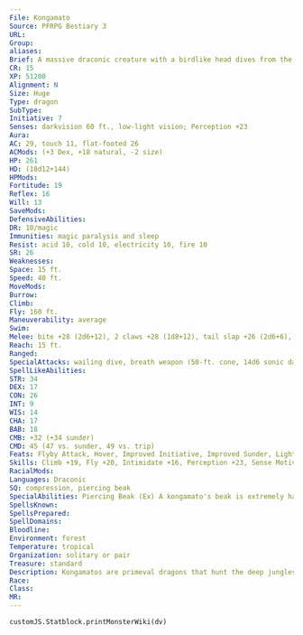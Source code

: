 ```yaml
---
File: Kongamato
Source: PFRPG Bestiary 3
URL: 
Group: 
aliases: 
Brief: A massive draconic creature with a birdlike head dives from the sky, letting loose a piercing scream as it descends.
CR: 15
XP: 51200
Alignment: N
Size: Huge
Type: dragon
SubType: 
Initiative: 7
Senses: darkvision 60 ft., low-light vision; Perception +23
Aura: 
AC: 29, touch 11, flat-footed 26
ACMods: (+3 Dex, +18 natural, -2 size)
HP: 261
HD: (18d12+144)
HPMods: 
Fortitude: 19
Reflex: 16
Will: 13
SaveMods: 
DefensiveAbilities: 
DR: 10/magic
Immunities: magic paralysis and sleep
Resist: acid 10, cold 10, electricity 10, fire 10
SR: 26
Weaknesses: 
Space: 15 ft.
Speed: 40 ft.
MoveMods: 
Burrow: 
Climb: 
Fly: 160 ft.
Maneuverability: average
Swim: 
Melee: bite +28 (2d6+12), 2 claws +28 (1d8+12), tail slap +26 (2d6+6), 2 wings +26 (1d8+6)
Reach: 15 ft.
Ranged: 
SpecialAttacks: wailing dive, breath weapon (50-ft. cone, 14d6 sonic damage, Reflex DC 27 half, usable every 1d4 rounds)
SpellLikeAbilities: 
STR: 34
DEX: 17
CON: 26
INT: 9
WIS: 14
CHA: 17
BAB: 18
CMB: +32 (+34 sunder)
CMD: 45 (47 vs. sunder, 49 vs. trip)
Feats: Flyby Attack, Hover, Improved Initiative, Improved Sunder, Lightning Reflexes, Multiattack, Power Attack, Snatch, Wingover
Skills: Climb +19, Fly +20, Intimidate +16, Perception +23, Sense Motive +15, Stealth +13, Survival +20
RacialMods: 
Languages: Draconic
SQ: compression, piercing beak
SpecialAbilities: Piercing Beak (Ex) A kongamato's beak is extremely hard and adept at breaking objects. When attempting to damage an item, a kongamato's beak attack does double damage and is treated as if it were adamantine for the purposes of overcoming the object's hardness.  Wailing Dive (Su) When a kongamato makes a charge while flying or uses its Flyby Attack feat, the creature's body becomes infused with energy, causing its bite to deal an extra +1d6 points of sonic damage on that attack.
SpellsKnown: 
SpellsPrepared: 
SpellDomains: 
Bloodline: 
Environment: forest
Temperature: tropical
Organization: solitary or pair
Treasure: standard
Description: Kongamatos are primeval dragons that hunt the deep jungles of the world. Although not as intelligent or magically adept as their "true" cousins, kongamatos are respected and feared for their resilience and awesome strength. While the kongamato's body is clearly draconic- squat and dense with sharp claws capping each of its four limbs-the creature's head is distinctly avian, with a long, toothless beak and a pronounced crest. A kongamato's hide is a rich emerald hue, with an ash-colored underbelly and crimson webbing on its broad wings. Females have smaller head-crests than males, and a rosy hue colors both the undersides of their wings and their underbellies.  Kongamatos are apex predators that make their lairs in the tops of the oldest and strongest trees, or in caves and ruins. Kongamatos are carnivorous and prey on large herd animals. Although they do not have teeth, their beaks are sharp and strong, allowing them to carve their kills with precision and to punch through wood, rock, and even metal. When possible, kongamatos hunt on the perimeter of their territories, gliding silently and gracefully through even the thickest forest foliage to surprise prey.  Both males and females grow to a length of almost 30 feet, with an equally broad wingspan, and can weigh up to 7 tons. Kongamatos live between 500 and 600 years.
Race: 
Class: 
MR: 
---
```

```dataviewjs
customJS.Statblock.printMonsterWiki(dv)
```
